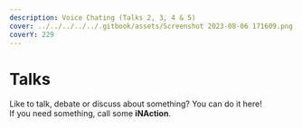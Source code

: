 ```yaml
---
description: Voice Chating (Talks 2, 3, 4 & 5)
cover: ../../../../../.gitbook/assets/Screenshot 2023-08-06 171609.png
coverY: 229
---
```


# Talks

Like to talk, debate or discuss about something? You can do it here! \
If you need something, call some **iNAction**.
